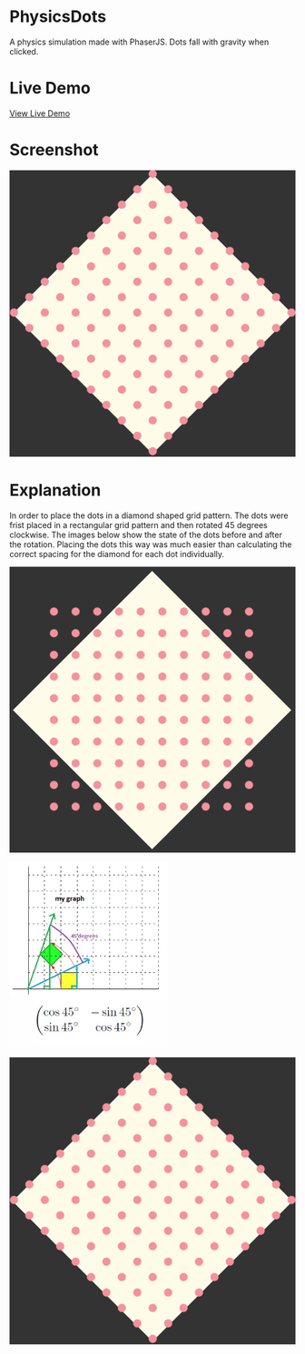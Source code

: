 # PhysicsDots

A physics simulation made with PhaserJS. Dots fall with gravity when clicked. 

# Live Demo

[View Live Demo](https://strawstack.github.io/PhysicsDots/)

# Screenshot

[![](./screenshot.png)](https://strawstack.github.io/PhysicsDots/)

# Explanation

In order to place the dots in a diamond shaped grid pattern. The dots were frist placed in a rectangular grid pattern and then rotated 45 degrees clockwise. The images below show the state of the dots before and after the rotation. Placing the dots this way was much easier than calculating the correct spacing for the diamond for each dot individually.

![](./screenshot1.png)

![](./screenshot2.png)

[![](./screenshot.png)](https://strawstack.github.io/PhysicsDots/)
